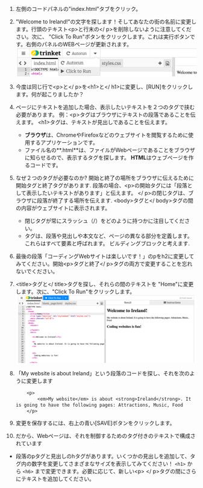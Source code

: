 1. 左側のコードパネルの"index.html"タブをクリック。
2. "Welcome to Ireland!"の文字を探します！そしてあなたの街の名前に変更します。行頭のテキスト&lt;p&gt;と行末の&lt;/ p&gt;を削除しないように注意してください。次に、 "Click To Run"ボタンをクリックします。これは実行ボタンです。右側のパネルのWEBページが更新されます。![](/jp/assets/ClickToRun.png)
3. 今度は同じ行で&lt;p&gt;と&lt;/ p&gt;を&lt;h1&gt;と&lt;/ h1&gt;に変更し、\[RUN\]をクリックします。何が起こりましたか？

4. ページにテキストを追加した場合、表示したいテキストを２つのタグで挟む必要があります。 例：&lt;p&gt;タグはブラウザにテキストの段落であることを伝えます。 &lt;h1&gt;タグは、テキストが見出しであることを伝えます。
   * **ブラウザ**は、ChromeやFirefoxなどのウェブサイトを閲覧するために使用するアプリケーションです。
   * ファイル名の**.html**は、ファイルがWebページであることをブラウザに知らせるので、表示するタグを探します。 **HTML**はウェブページを作るコードです。
5. なぜ２つのタグが必要なのか? 開始と終了の場所をブラウザに伝えるために開始タグと終了タグがあります. 段落の場合、&lt;p&gt;の開始タグには「段落として表示したいテキストがあります」と伝えます。 &lt;/ p&gt;の閉じタグは、ブラウザに段落が終了する場所を伝えます. &lt;body&gt;タグと&lt;/ body&gt;タグの間の内容がウェブサイトに表示されます。
   * 閉じタグが常にスラッシュ（/）をどのように持つかに注目してください。
   * タグは、段落や見出しや本文など、ページの異なる部分を定義します。これらはすべて要素と呼ばれます。 ビルディングブロックと考えます.
6. 最後の段落「コーディングWebサイトは楽しいです！」のpをh2に変更してみてください。開始&lt;p&gt;タグと終了&lt;/ p&gt;タグの両方で変更することを忘れないでください。
7. &lt;title&gt;タグと&lt;/ title&gt;タグを探し、それらの間のテキストを "Home"に変更します。次に、"Click To Run"をクリックします。 ![](/jp/assets/FirstTagsAndRun.png)
8. 「My website is about Ireland」という段落のコードを探し、それを次のように変更します
    ```
        <p>
            <em>My website</em> is about <strong>Ireland</strong>. It is going to have the following pages: Attractions, Music, Food
        </p>
    ```
9. 変更を保存するには、右上の青い\[SAVE\]ボタンをクリックします。
10. だから、Webページは、それを制御するためのタグ付きのテキストで構成されています
   * 段落のpタグと見出しのhタグがあります。いくつかの見出しを追加して、タグ内の数字を変更してさまざまなサイズを表示してみてください！ `<h1>` から `<h6>` まで変更できます。必要に応じて、新しい&lt;p&gt; &lt;/ p&gt;タグの間にさらにテキストを追加してください。
